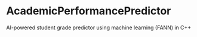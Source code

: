 # AcademicPerformancePredictor
AI-powered student grade predictor using machine learning (FANN) in C++
